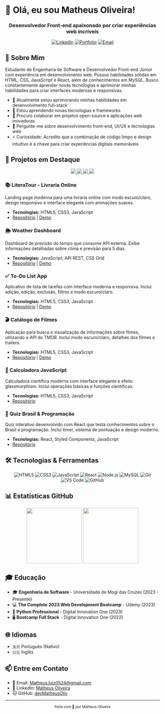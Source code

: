 # 👋 Olá, eu sou Matheus Oliveira!

<div align="center">
  <h3>Desenvolvedor Front-end apaixonado por criar experiências web incríveis</h3>
  
  [![LinkedIn](https://img.shields.io/badge/-LinkedIn-0077B5?style=for-the-badge&logo=linkedin&logoColor=white)](https://www.linkedin.com/in/matheus-olive)
  [![Portfolio](https://img.shields.io/badge/-Portfolio-000000?style=for-the-badge&logo=react&logoColor=white)]([https://devmatheusoliv.github.io](https://devmatheusoliv.github.io/PortfolioMat/))
  [![Email](https://img.shields.io/badge/-Email-D14836?style=for-the-badge&logo=gmail&logoColor=white)](mailto:Matheus.luiz0524@gmail.com)
</div>

## 💫 Sobre Mim

Estudante de Engenharia de Software e Desenvolvedor Front-end Júnior com experiência em desenvolvimento web. Possuo habilidades sólidas em HTML, CSS, JavaScript e React, além de conhecimentos em MySQL. Busco constantemente aprender novas tecnologias e aprimorar minhas habilidades para criar interfaces modernas e responsivas.

- 🔭 Atualmente estou aprimorando minhas habilidades em desenvolvimento full-stack
- 🌱 Estou aprendendo novas tecnologias e frameworks
- 👯 Procuro colaborar em projetos open-source e aplicações web inovadoras
- 💬 Pergunte-me sobre desenvolvimento front-end, UI/UX e tecnologias web
- ⚡ Curiosidade: Acredito que a combinação de código limpo e design intuitivo é a chave para criar experiências digitais memoráveis

## 🚀 Projetos em Destaque

<div align="center">
  <a href="https://github.com/devMatheusOliv/landing-page">
    <img src="https://github-readme-stats.vercel.app/api/pin/?username=devMatheusOliv&repo=landing-page&theme=react" />
  </a>
  <a href="https://github.com/devMatheusOliv/weather-dashboard">
    <img src="https://github-readme-stats.vercel.app/api/pin/?username=devMatheusOliv&repo=weather-dashboard&theme=react" />
  </a>
  <a href="https://github.com/devMatheusOliv/to-do-list-app">
    <img src="https://github-readme-stats.vercel.app/api/pin/?username=devMatheusOliv&repo=to-do-list-app&theme=react" />
  </a>
  <a href="https://github.com/devMatheusOliv/movie-catalog">
    <img src="https://github-readme-stats.vercel.app/api/pin/?username=devMatheusOliv&repo=movie-catalog&theme=react" />
  </a>
</div>

### 📚 LiteraTour - Livraria Online
Landing page moderna para uma livraria online com modo escuro/claro, design responsivo e interface elegante com animações suaves.
- **Tecnologias:** HTML5, CSS3, JavaScript
- [Repositório](https://github.com/devMatheusOliv/landing-page) | [Demo](https://devmatheusoliv.github.io/landing-page/)

### 🌦️ Weather Dashboard
Dashboard de previsão do tempo que consome API externa. Exibe informações detalhadas sobre clima e previsão para 5 dias.
- **Tecnologias:** JavaScript, API REST, CSS Grid
- [Repositório](https://github.com/devMatheusOliv/weather-dashboard) | [Demo](https://devmatheusoliv.github.io/weather-dashboard/)

### ✅ To-Do List App
Aplicativo de lista de tarefas com interface moderna e responsiva. Inclui adição, edição, exclusão, filtros e modo escuro/claro.
- **Tecnologias:** HTML5, CSS3, JavaScript
- [Repositório](https://github.com/devMatheusOliv/to-do-list-app) | [Demo](https://devmatheusoliv.github.io/to-do-list-app/)

### 🎬 Catálogo de Filmes
Aplicação para busca e visualização de informações sobre filmes, utilizando a API do TMDB. Inclui modo escuro/claro, detalhes dos filmes e trailers.
- **Tecnologias:** HTML5, CSS3, JavaScript
- [Repositório](https://github.com/devMatheusOliv/movie-catalog) | [Demo](https://devmatheusoliv.github.io/movie-catalog/)

### 🔢 Calculadora JavaScript
Calculadora científica moderna com interface elegante e efeito glassmorphism. Inclui operações básicas e funções científicas.
- **Tecnologias:** HTML5, CSS3, JavaScript
- [Repositório](https://github.com/devMatheusOliv/CalculadoraJS)

### 🎯 Quiz Brasil & Programação
Quiz interativo desenvolvido com React que testa conhecimentos sobre o Brasil e programação. Inclui timer, sistema de pontuação e design moderno.
- **Tecnologias:** React, Styled Components, JavaScript
- [Repositório](https://github.com/devMatheusOliv/quiz-app)

## 🛠️ Tecnologias & Ferramentas

<div align="center">
  
  ![HTML5](https://img.shields.io/badge/-HTML5-E34F26?style=for-the-badge&logo=html5&logoColor=white)
  ![CSS3](https://img.shields.io/badge/-CSS3-1572B6?style=for-the-badge&logo=css3&logoColor=white)
  ![JavaScript](https://img.shields.io/badge/-JavaScript-F7DF1E?style=for-the-badge&logo=javascript&logoColor=black)
  ![React](https://img.shields.io/badge/-React-61DAFB?style=for-the-badge&logo=react&logoColor=black)
  ![Node.js](https://img.shields.io/badge/-Node.js-339933?style=for-the-badge&logo=node.js&logoColor=white)
  ![MySQL](https://img.shields.io/badge/-MySQL-4479A1?style=for-the-badge&logo=mysql&logoColor=white)
  ![Git](https://img.shields.io/badge/-Git-F05032?style=for-the-badge&logo=git&logoColor=white)
  ![VS Code](https://img.shields.io/badge/-VS%20Code-007ACC?style=for-the-badge&logo=visual-studio-code&logoColor=white)
  ![GitHub](https://img.shields.io/badge/-GitHub-181717?style=for-the-badge&logo=github&logoColor=white)
  
</div>

## 📊 Estatísticas GitHub

<div align="center">
  <img height="180em" src="https://github-readme-stats.vercel.app/api?username=devMatheusOliv&show_icons=true&theme=react&include_all_commits=true&count_private=true"/>
  <img height="180em" src="https://github-readme-stats.vercel.app/api/top-langs/?username=devMatheusOliv&layout=compact&langs_count=7&theme=react"/>
</div>

## 🎓 Educação

- 🎓 **Engenharia de Software** - Universidade de Mogi das Cruzes (2023 - Presente)
- 💻 **The Complete 2023 Web Development Bootcamp** - Udemy (2023)
- 🐍 **Python Professional** - Digital Innovation One (2023)
- 🖥️ **Bootcamp Full Stack** - Digital Innovation One (2022)

## 🌐 Idiomas

- 🇧🇷 Português (Nativo)
- 🇺🇸 Inglês

## 📫 Entre em Contato

- 📧 Email: [Matheus.luiz0524@gmail.com](mailto:Matheus.luiz0524@gmail.com)
- 💼 LinkedIn: [Matheus Oliveira](https://www.linkedin.com/in/matheus-olive)
- 🐱 GitHub: [devMatheusOliv](https://github.com/devMatheusOliv)

---

<div align="center">
  <sub>Feito com 💜 por Matheus Oliveira</sub>
</div>
